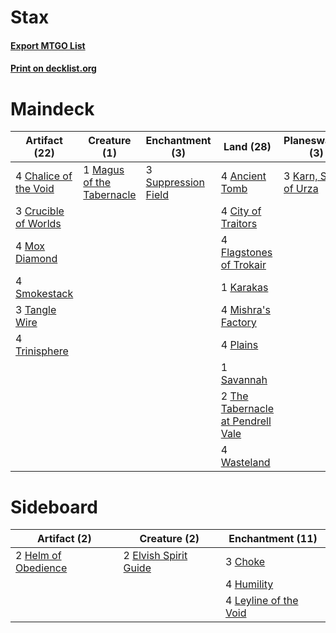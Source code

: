 # Stax

#### [Export MTGO List](../collection/Stax/Stax.txt)
#### [Print on decklist.org](http://decklist.org/?deckmain=4%09Ancient%20Tomb%0A3%09Armageddon%0A4%09Chalice%20of%20the%20Void%0A4%09City%20of%20Traitors%0A3%09Crucible%20of%20Worlds%0A4%09Flagstones%20of%20Trokair%0A1%09Karakas%0A3%09Karn,%20Scion%20of%20Urza%0A1%09Magus%20of%20the%20Tabernacle%0A4%09Mishra's%20Factory%0A4%09Mox%20Diamond%0A4%09Plains%0A1%09Savannah%0A4%09Smokestack%0A3%09Suppression%20Field%0A3%09Tangle%20Wire%0A2%09The%20Tabernacle%20at%20Pendrell%20Vale%0A4%09Trinisphere%0A4%09Wasteland&deckside=3%09Choke%0A2%09Elvish%20Spirit%20Guide%0A2%09Helm%20of%20Obedience%0A4%09Humility%0A4%09Leyline%20of%20the%20Void)
# Maindeck

|                                         Artifact (22)                                          |                                            Creature (1)                                            |                                       Enchantment (3)                                       |                                                Land (28)                                                 |                                        Planeswalker (3)                                        |                                    Sorcery (3)                                     |
|------------------------------------------------------------------------------------------------|----------------------------------------------------------------------------------------------------|---------------------------------------------------------------------------------------------|----------------------------------------------------------------------------------------------------------|------------------------------------------------------------------------------------------------|------------------------------------------------------------------------------------|
|4 [Chalice of the Void](http://gatherer.wizards.com/Pages/Card/Details.aspx?multiverseid=442211)|1 [Magus of the Tabernacle](http://gatherer.wizards.com/Pages/Card/Details.aspx?multiverseid=130719)|3 [Suppression Field](http://gatherer.wizards.com/Pages/Card/Details.aspx?multiverseid=83617)|4 [Ancient Tomb](http://gatherer.wizards.com/Pages/Card/Details.aspx?multiverseid=409567)                 |3 [Karn, Scion of Urza](http://gatherer.wizards.com/Pages/Card/Details.aspx?multiverseid=442889)|3 [Armageddon](http://gatherer.wizards.com/Pages/Card/Details.aspx?multiverseid=830)|
|3 [Crucible of Worlds](http://gatherer.wizards.com/Pages/Card/Details.aspx?multiverseid=129480) |                                                                                                    |                                                                                             |4 [City of Traitors](http://gatherer.wizards.com/Pages/Card/Details.aspx?multiverseid=6168)               |                                                                                                |                                                                                    |
|4 [Mox Diamond](http://gatherer.wizards.com/Pages/Card/Details.aspx?multiverseid=5193)          |                                                                                                    |                                                                                             |4 [Flagstones of Trokair](http://gatherer.wizards.com/Pages/Card/Details.aspx?multiverseid=116733)        |                                                                                                |                                                                                    |
|4 [Smokestack](http://gatherer.wizards.com/Pages/Card/Details.aspx?multiverseid=5730)           |                                                                                                    |                                                                                             |1 [Karakas](http://gatherer.wizards.com/Pages/Card/Details.aspx?multiverseid=413782)                      |                                                                                                |                                                                                    |
|3 [Tangle Wire](http://gatherer.wizards.com/Pages/Card/Details.aspx?multiverseid=21399)         |                                                                                                    |                                                                                             |4 [Mishra's Factory](http://gatherer.wizards.com/Pages/Card/Details.aspx?multiverseid=2387)               |                                                                                                |                                                                                    |
|4 [Trinisphere](http://gatherer.wizards.com/Pages/Card/Details.aspx?multiverseid=43545)         |                                                                                                    |                                                                                             |4 [Plains](http://gatherer.wizards.com/Pages/Card/Details.aspx?multiverseid=439856)                       |                                                                                                |                                                                                    |
|                                                                                                |                                                                                                    |                                                                                             |1 [Savannah](http://gatherer.wizards.com/Pages/Card/Details.aspx?multiverseid=881)                        |                                                                                                |                                                                                    |
|                                                                                                |                                                                                                    |                                                                                             |2 [The Tabernacle at Pendrell Vale](http://gatherer.wizards.com/Pages/Card/Details.aspx?multiverseid=1690)|                                                                                                |                                                                                    |
|                                                                                                |                                                                                                    |                                                                                             |4 [Wasteland](http://gatherer.wizards.com/Pages/Card/Details.aspx?multiverseid=413790)                    |                                                                                                |                                                                                    |


# Sideboard

|                                        Artifact (2)                                        |                                         Creature (2)                                         |                                        Enchantment (11)                                        |
|--------------------------------------------------------------------------------------------|----------------------------------------------------------------------------------------------|------------------------------------------------------------------------------------------------|
|2 [Helm of Obedience](http://gatherer.wizards.com/Pages/Card/Details.aspx?multiverseid=3047)|2 [Elvish Spirit Guide](http://gatherer.wizards.com/Pages/Card/Details.aspx?multiverseid=3134)|3 [Choke](http://gatherer.wizards.com/Pages/Card/Details.aspx?multiverseid=45431)               |
|                                                                                            |                                                                                              |4 [Humility](http://gatherer.wizards.com/Pages/Card/Details.aspx?multiverseid=4881)             |
|                                                                                            |                                                                                              |4 [Leyline of the Void](http://gatherer.wizards.com/Pages/Card/Details.aspx?multiverseid=107682)|

